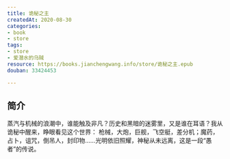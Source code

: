 ```yaml
---
title: 诡秘之主
createdAt: 2020-08-30
categories: 
- book
- store
tags: 
- store
- 爱潜水的乌贼
resource: https://books.jianchengwang.info/store/诡秘之主.epub
douban: 33424453

---
```


## 简介

蒸汽与机械的浪潮中，谁能触及非凡？历史和黑暗的迷雾里，又是谁在耳语？我从诡秘中醒来，睁眼看见这个世界： 枪械，大炮，巨舰，飞空艇，差分机；魔药，占卜，诅咒，倒吊人，封印物……光明依旧照耀，神秘从未远离，这是一段“愚者”的传说。

